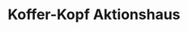 ---
title: "Koffer-Kopf Aktionshaus"
url: /stadtbergen/koffer-kopf-aktionshaus/
shop: Taschen & Koffer
---